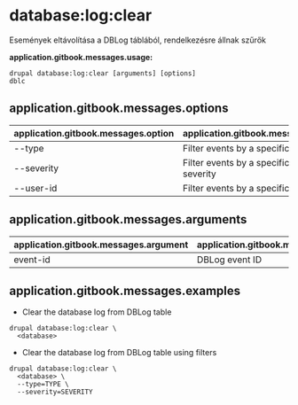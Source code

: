 # database:log:clear
Események eltávolítása a DBLog táblából, rendelkezésre állnak szűrők

**application.gitbook.messages.usage:**
```
drupal database:log:clear [arguments] [options]
dblc
```

## application.gitbook.messages.options
application.gitbook.messages.option | application.gitbook.messages.details
-------|-------------
--type | Filter events by a specific type
--severity | Filter events by a specific level of severity
--user-id | Filter events by a specific user id

## application.gitbook.messages.arguments
application.gitbook.messages.argument | application.gitbook.messages.details
---------|-------------
event-id | DBLog event ID

## application.gitbook.messages.examples
* Clear the database log from DBLog table
```
drupal database:log:clear \
  <database>
```
* Clear the database log from DBLog table using filters
```
drupal database:log:clear \
  <database> \
  --type=TYPE \
  --severity=SEVERITY
```
